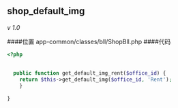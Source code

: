 ## shop_default_img

_v 1.0_

####位置
app-common/classes/bll/ShopBll.php
####代码
```php
<?php
  
   
  public function get_default_img_rent($office_id) {
  	return $this->get_default_img($office_id, 'Rent');
	}
	
}
```

